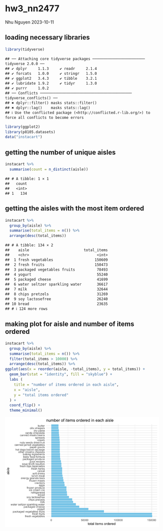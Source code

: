 hw3_nn2477
================
Nhu Nguyen
2023-10-11

## loading necessary libraries

``` r
library(tidyverse)
```

    ## ── Attaching core tidyverse packages ──────────────────────── tidyverse 2.0.0 ──
    ## ✔ dplyr     1.1.3     ✔ readr     2.1.4
    ## ✔ forcats   1.0.0     ✔ stringr   1.5.0
    ## ✔ ggplot2   3.4.3     ✔ tibble    3.2.1
    ## ✔ lubridate 1.9.2     ✔ tidyr     1.3.0
    ## ✔ purrr     1.0.2     
    ## ── Conflicts ────────────────────────────────────────── tidyverse_conflicts() ──
    ## ✖ dplyr::filter() masks stats::filter()
    ## ✖ dplyr::lag()    masks stats::lag()
    ## ℹ Use the conflicted package (<http://conflicted.r-lib.org/>) to force all conflicts to become errors

``` r
library(ggplot2)
library(p8105.datasets)
data("instacart")
```

## getting the number of unique aisles

``` r
instacart %>% 
  summarise(count = n_distinct(aisle))
```

    ## # A tibble: 1 × 1
    ##   count
    ##   <int>
    ## 1   134

## getting the aisles with the most item ordered

``` r
instacart %>% 
  group_by(aisle) %>% 
  summarise(total_items = n()) %>% 
  arrange(desc(total_items))
```

    ## # A tibble: 134 × 2
    ##    aisle                         total_items
    ##    <chr>                               <int>
    ##  1 fresh vegetables                   150609
    ##  2 fresh fruits                       150473
    ##  3 packaged vegetables fruits          78493
    ##  4 yogurt                              55240
    ##  5 packaged cheese                     41699
    ##  6 water seltzer sparkling water       36617
    ##  7 milk                                32644
    ##  8 chips pretzels                      31269
    ##  9 soy lactosefree                     26240
    ## 10 bread                               23635
    ## # ℹ 124 more rows

## making plot for aisle and number of items ordered

``` r
instacart %>% 
  group_by(aisle) %>% 
  summarise(total_items = n()) %>% 
  filter(total_items > 10000) %>% 
  arrange(desc(total_items)) %>% 
ggplot(aes(x = reorder(aisle, -total_items), y = total_items)) +
  geom_bar(stat = "identity", fill = "skyblue") + 
  labs (
    title = "number of items ordered in each aisle", 
    x = "aisle",
    y = "total items ordered"
  ) + 
  coord_flip() + 
  theme_minimal()
```

![](p8105_hw3_nn2477_files/figure-gfm/unnamed-chunk-4-1.png)<!-- -->

